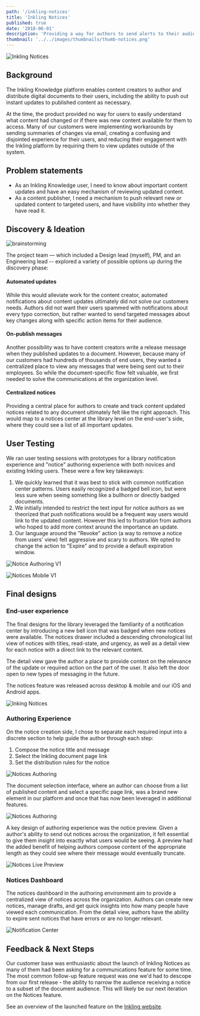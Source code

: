 ```yaml
---
path: '/inkling-notices'
title: 'Inkling Notices'
published: true
date: '2018-06-01'
description: 'Providing a way for authors to send alerts to their audiences about new documents, updated content, timely communications, or corrections.'
thumbnail: '../../images/thumbnails/thumb-notices.png'
---
```


<!-- <section class="project-nav">

  - [Overview](#overview)
  - [Problem Statement](#problem-statement)
  - [Discovery & Ideation](#discovery--ideation)
  - [User Testing](#user-testing)
  - [Final designs](#final-designs)
  - [Feedback & Next Steps](#feedback--next-steps)

</section> -->

<div class="hero-image">

![Inkling Notices](../../images/thumbnails/thumb-notices.png)

</div>


## Background

The Inkling Knowledge platform enables content creators to author and distribute digital documents to their users, including the ability to push out instant updates to published content as necessary.

At the time, the product provided no way for users to easily understand what content had changed or if there was new content available for them to access. Many of our customers were implementing workarounds by sending summaries of changes via email, creating a confusing and disjointed experience for their users, and reducing their engagement with the Inkling platform by requiring them to view updates outside of the system. 

## Problem statements

- As an Inkling Knowledge user, I need to know about important content updates and have an easy mechanism of reviewing updated content.
- As a content publisher, I need a mechanism to push relevant new or updated content to targeted users, and have visibility into whether they have read it.


## Discovery & Ideation

<div class="one-half right">

![brainstorming](../../images/notices/notices-crazy8.jpg)

</div>


The project team — which included a Design lead (myself), PM, and an Engineering lead -- explored a variety of possible options up during the discovery phase:

#### Automated updates
While this would alleviate work for the content creator, automated notifications about content updates ultimately did not solve our customers needs. Authors did not want their users spammed with notifications about every typo correction, but rather wanted to send targeted messages about key changes along with specific action items for their audience. 

#### On-publish messages
Another possibility was to have content creators write a release message when they published updates to a document. However, because many of our customers had hundreds of thousands of end users, they wanted a centralized place to view any messages that were being sent out to their employees. So while the document-specific flow felt valuable, we first needed to solve the communications at the organization level.

#### Centralized notices
Providing a central place for authors to create and track content updated notices related to any document ultimately felt like the right approach. This would map to a notices center at the library level on the end-user's side, where they could see a list of all important updates.


## User Testing

We ran user testing sessions with prototypes for a library notification experience and "notice" authoring experience with both novices and existing Inkling users. These were a few key takeaways: 

1. We quickly learned that it was best to stick with common notification center patterns. Users easily recognized a badged bell icon, but were less sure when seeing something like a bullhorn or directly badged documents. 
2. We initially intended to restrict the text input for notice authors as we theorized that push notifications would be a frequent way users would link to the updated content. However this led to frustration from authors who hoped to add more context around the importance an update.
3. Our language around the "Revoke" action (a way to remove a notice from users' view) felt aggressive and scary to authors. We opted to change the action to "Expire" and to provide a default expiration window.

![Notice Authoring V1](../../images/notices/notice-authoring-v1.png)

![Notices Mobile V1](../../images/notices/mobile-notices-v1.png)


## Final designs

### End-user experience

The final designs for the library leveraged the familiarity of a notification center by introducing a new bell icon that was badged when new notices were available. The notices drawer included a descending chronological list view of notices with titles, read-state, and urgency, as well as a detail view for each notice with a direct link to the relevant content. 

The detail view gave the author a place to provide context on the relevance of the update or required action on the part of the user. It also left the door open to new types of messaging in the future.

The notices feature was released across desktop & mobile and our iOS and Android apps.

![Inking Notices](../../images/notices/inkling-notices-reader.png)

<!-- ![Notices Mobile](../../images/notices/mobile-notices.png) -->

### Authoring Experience

On the notice creation side, I chose to separate each required input into a discrete section to help guide the author through each step:

1. Compose the notice title and message
2. Select the Inkling document page link
3. Set the distribution rules for the notice

![Notices Authoring](../../images/notices/author-title-message.png)

The document selection interface, where an author can choose from a list of published content and select a specific page link, was a brand new element in our platform and once that has now been leveraged in additional features. 

![Notices Authoring](../../images/notices/document-select.png)

A key design of authoring experience was the notice preview. Given a author's ability to send out notices across the organization, it felt essential to give them insight into exactly what users would be seeing. A preview had the added benefit of helping authors compose content of the appropriate length as they could see where their message would eventually truncate.

<div class="gif-wrapper">

![Notices Live Preview](../../images/notices/notice-authoring.gif)

</div>


### Notices Dashboard

The notices dashboard in the authoring environment aim to provide a centralized view of notices across the organization. Authors can create new notices, manage drafts, and get quick insights into how many people have viewed each communication. From the detail view, authors have the ability to expire sent notices that have errors or are no longer relevant.

![Notification Center](../../images/notices/dashboard.png)


## Feedback & Next Steps

Our customer base was enthusiastic about the launch of Inkling Notices as many of them had been asking for a communications feature for some time. The most common follow-up feature request was one we'd had to descope from our first release - the ability to narrow the audience receiving a notice to a subset of the document audience. This will likely be our next iteration on the Notices feature. 

See an overview of the launched feature on the <a href="https://www.inkling.com/notices/" target="_blank" alt="Inkling Notices">Inkling website</a>.

